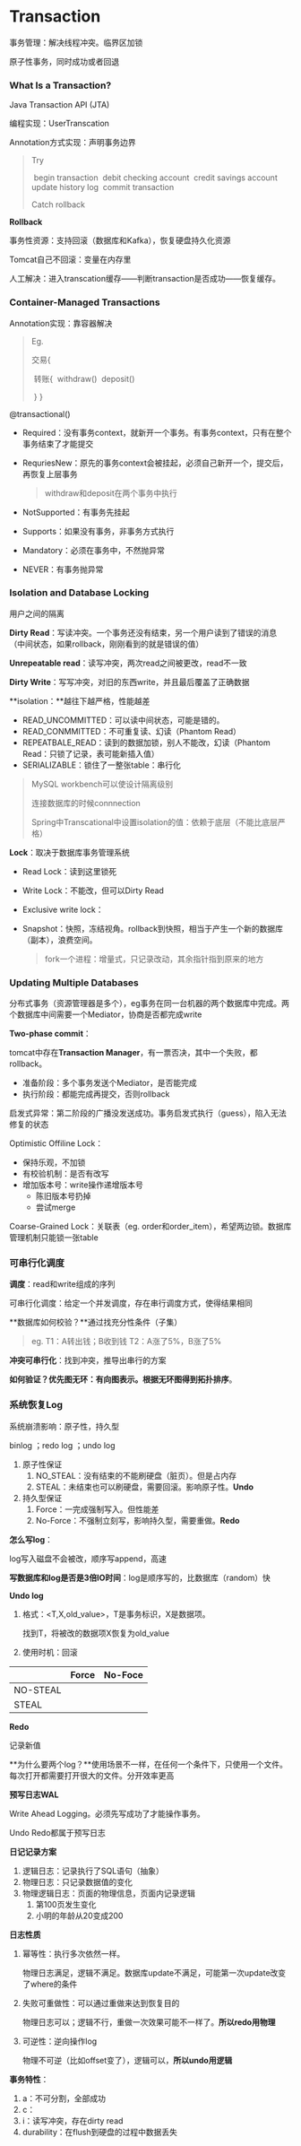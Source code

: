 # Transaction

事务管理：解决线程冲突。临界区加锁

原子性事务，同时成功或者回退

### What Is a Transaction?

Java Transaction API (JTA) 

编程实现：UserTranscation

Annotation方式实现：声明事务边界

> Try
>
> ​	begin transaction
> ​	 debit checking account
> ​	 credit savings account
> ​	 update history log
> ​	commit transaction 
>
> Catch
> 	rollback 

**Rollback**

事务性资源：支持回滚（数据库和Kafka），恢复硬盘持久化资源

Tomcat自己不回滚：变量在内存里

人工解决：进入transcation缓存——判断transaction是否成功——恢复缓存。

### Container-Managed Transactions

Annotation实现：靠容器解决

> Eg. 
>
> 交易{
>
> ​	转账{
> ​		withdraw()
> ​		deposit()	
>
> ​	}
> }

@transactional()

- Required：没有事务context，就新开一个事务。有事务context，只有在整个事务结束了才能提交

- RequriesNew：原先的事务context会被挂起，必须自己新开一个，提交后，再恢复上层事务

  > withdraw和deposit在两个事务中执行

- NotSupported：有事务先挂起

- Supports：如果没有事务，非事务方式执行

- Mandatory：必须在事务中，不然抛异常

- NEVER：有事务抛异常

### Isolation and Database Locking

用户之间的隔离

**Dirty Read**：写读冲突。一个事务还没有结束，另一个用户读到了错误的消息（中间状态，如果rollback，刚刚看到的就是错误的值）

**Unrepeatable read**：读写冲突，两次read之间被更改，read不一致

**Dirty Write**：写写冲突，对旧的东西write，并且最后覆盖了正确数据

**isolation：**越往下越严格，性能越差

- READ_UNCOMMITTED：可以读中间状态，可能是错的。
- READ_CONMMITTED：不可重复读、幻读（Phantom Read）
- REPEATBALE_READ：读到的数据加锁，别人不能改，幻读（Phantom Read：只锁了记录，表可能新插入值）
- SERIALIZABLE：锁住了一整张table：串行化

> MySQL workbench可以使设计隔离级别
>
> 连接数据库的时候connnection
>
> Spring中Transcational中设置isolation的值：依赖于底层（不能比底层严格）



**Lock**：取决于数据库事务管理系统

- Read Lock：读到这里锁死

- Write Lock：不能改，但可以Dirty Read

- Exclusive write lock：

- Snapshot：快照，冻结视角。rollback到快照，相当于产生一个新的数据库（副本），浪费空间。

  > fork一个进程：增量式，只记录改动，其余指针指到原来的地方



### Updating Multiple Databases

分布式事务（资源管理器是多个），eg事务在同一台机器的两个数据库中完成。两个数据库中间需要一个Mediator，协商是否都完成write

**Two-phase commit**：

tomcat中存在**Transaction Manager**，有一票否决，其中一个失败，都rollback。

- 准备阶段：多个事务发送个Mediator，是否能完成
- 执行阶段：都能完成再提交，否则rollback

启发式异常：第二阶段的广播没发送成功。事务启发式执行（guess），陷入无法修复的状态



Optimistic Offiline Lock：

- 保持乐观，不加锁
- 有校验机制：是否有改写
- 增加版本号：write操作递增版本号
  - 陈旧版本号扔掉
  - 尝试merge


Coarse-Grained Lock：关联表（eg. order和order_item），希望两边锁。数据库管理机制只能锁一张table



### 可串行化调度

**调度**：read和write组成的序列

可串行化调度：给定一个并发调度，存在串行调度方式，使得结果相同

**数据库如何校验？**通过找充分性条件（子集）

> eg. 
> T1：A转出钱；B收到钱
> T2：A涨了5%，B涨了5%
>
> 

**冲突可串行化**：找到冲突，推导出串行的方案

**如何验证？**优先图无环：有向图表示。根据无环图得到**拓扑排序**。



### 系统恢复Log

系统崩溃影响：原子性，持久型

binlog ；redo log ；undo log

1. 原子性保证
   1. NO_STEAL：没有结束的不能刷硬盘（脏页）。但是占内存
   2. STEAL：未结束也可以刷硬盘，需要回滚。影响原子性。**Undo**
2. 持久型保证
   1. Force：一完成强制写入。但性能差
   2. No-Force：不强制立刻写，影响持久型，需要重做。**Redo**

**怎么写log**：

log写入磁盘不会被改，顺序写append，高速

**写数据库和log是否是3倍IO时间**：log是顺序写的，比数据库（random）快



**Undo log**

1. 格式：<T,X,old_value>，T是事务标识，X是数据项。

   找到T，将被改的数据项X恢复为old_value

2. 使用时机：回滚



|          | Force | No-Foce |
| -------- | ----- | ------- |
| NO-STEAL |       |         |
| STEAL    |       |         |

**Redo**

记录新值



**为什么要两个log？**使用场景不一样，在任何一个条件下，只使用一个文件。每次打开都需要打开很大的文件。分开效率更高



**预写日志WAL**

Write Ahead Logging。必须先写成功了才能操作事务。

Undo Redo都属于预写日志



**日记记录方案**

1. 逻辑日志：记录执行了SQL语句（抽象）
2. 物理日志：只记录数据值的变化
3. 物理逻辑日志：页面的物理信息，页面内记录逻辑
   1. 第100页发生变化
   2. 小明的年龄从20变成200

**日志性质**

1. 幂等性：执行多次依然一样。

   物理日志满足，逻辑不满足。数据库update不满足，可能第一次update改变了where的条件

2. 失败可重做性：可以通过重做来达到恢复目的

   物理日志可以；逻辑不行，重做一次效果可能不一样了。**所以redo用物理**

3. 可逆性：逆向操作log

   物理不可逆（比如offset变了），逻辑可以，**所以undo用逻辑**



**事务特性**：

1. a：不可分割，全部成功
2. c：
3. i：读写冲突，存在dirty read
4. durability：在flush到硬盘的过程中数据丢失

